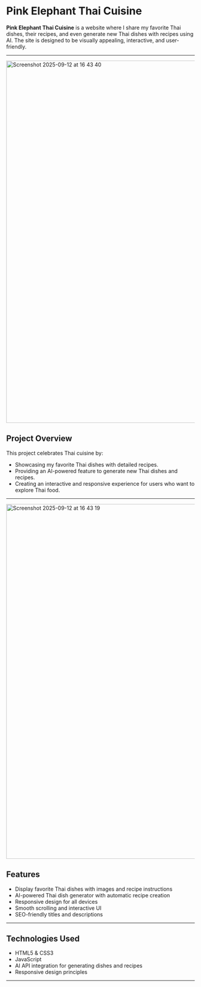 # Pink Elephant Thai Cuisine

**Pink Elephant Thai Cuisine** is a website where I share my favorite Thai dishes, their recipes, and even generate new Thai dishes with recipes using AI. The site is designed to be visually appealing, interactive, and user-friendly.  

---

<img width="1054" height="969" alt="Screenshot 2025-09-12 at 16 43 40" src="https://github.com/user-attachments/assets/02e2eb55-a799-4429-82fa-29ec6745dff3" />

## Project Overview

This project celebrates Thai cuisine by:  
- Showcasing my favorite Thai dishes with detailed recipes.  
- Providing an AI-powered feature to generate new Thai dishes and recipes.  
- Creating an interactive and responsive experience for users who want to explore Thai food.  

---

<img width="1018" height="949" alt="Screenshot 2025-09-12 at 16 43 19" src="https://github.com/user-attachments/assets/52336927-9ae3-4553-938b-ee17005582dd" />

## Features

- Display favorite Thai dishes with images and recipe instructions  
- AI-powered Thai dish generator with automatic recipe creation  
- Responsive design for all devices  
- Smooth scrolling and interactive UI  
- SEO-friendly titles and descriptions  

---

## Technologies Used

- HTML5 & CSS3  
- JavaScript  
- AI API integration for generating dishes and recipes  
- Responsive design principles  

---


